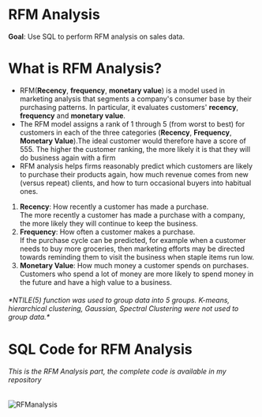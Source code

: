 # RFM Analysis

<b>Goal</b>: Use SQL to perform RFM analysis on sales data.

# What is RFM Analysis?

<ul>
  <li> RFM(<b>Recency</b>, <b>frequency</b>, <b>monetary value</b>) is a model used in marketing analysis that segments a company's consumer base by their purchasing patterns.
In particular, it evaluates customers' <b>recency</b>, <b>frequency</b> and <b>monetary value</b>.</li>
  <li>The RFM model assigns a rank of 1 through 5 (from worst to best) for customers in each of the three categories (<b>Recency</b>, <b>Frequency</b>, <b>Monetary Value</b>).The ideal customer would therefore have a score of 555. The higher the customer ranking, the more likely it is that they will do business again with a firm
  </li>
  <li>RFM analysis helps firms reasonably predict which customers are likely to purchase their products again, how much revenue comes from new (versus repeat) clients, and how to turn occasional buyers into habitual ones.
  </li>
</ul>

<ol>
<li><b>Recency</b>: How recently a customer has made a purchase.<br>The more recently a customer has made a purchase with a company, the more likely they will continue to keep the business.</br></li>
<li><b>Frequency</b>: How often a customer makes a purchase.<br>If the purchase cycle can be predicted, for example when a customer needs to buy more groceries, then marketing efforts may be directed towards reminding them to visit the business when staple items run low.</br></li>
<li><b>Monetary Value</b>: How much money a customer spends on purchases. <br>Customers who spend a lot of money are more likely to spend money in the future and have a high value to a business.</br></li>
</ol>



<h6><i>*NTILE(5) function was used to group data into 5 groups. K-means, hierarchical clustering, Gaussian, Spectral Clustering were not used to group data.*</i></h6>


# SQL Code for RFM Analysis

<h6>This is the RFM Analysis part, the complete code is available in my repository</h6>

![RFManalysis](https://user-images.githubusercontent.com/110753469/199351827-affb5f57-d1cb-423f-b38a-cd134bf5f10e.PNG)
